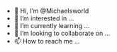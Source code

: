 - 👋 Hi, I’m @Michaelsworld
- 👀 I’m interested in ...
- 🌱 I’m currently learning ...
- 💞️ I’m looking to collaborate on ...
- 📫 How to reach me ...

<!---
Michaelsworld/Michaelsworld is a ✨ special ✨ repository because its `README.md` (this file) appears on your GitHub profile.
You can click the Preview link to take a look at your changes.
--->
